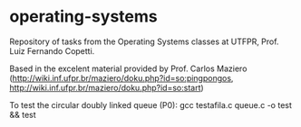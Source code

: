 # operating-systems
Repository of tasks from the Operating Systems classes at UTFPR, Prof. Luiz Fernando Copetti.

Based in the excelent material provided by Prof. Carlos Maziero (http://wiki.inf.ufpr.br/maziero/doku.php?id=so:pingpongos, http://wiki.inf.ufpr.br/maziero/doku.php?id=so:start)

To test the circular doubly linked queue (P0):
    gcc testafila.c queue.c -o test && test
